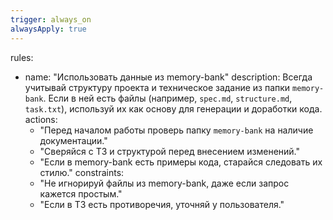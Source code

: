 ```yaml
---
trigger: always_on
alwaysApply: true
---
```

rules:
  - name: "Использовать данные из memory-bank"
    description:
      Всегда учитывай структуру проекта и техническое задание из папки `memory-bank`.
      Если в ней есть файлы (например, `spec.md`, `structure.md`, `task.txt`),
      используй их как основу для генерации и доработки кода.
    actions:
      - "Перед началом работы проверь папку `memory-bank` на наличие документации."
      - "Сверяйся с ТЗ и структурой перед внесением изменений."
      - "Если в memory-bank есть примеры кода, старайся следовать их стилю."
    constraints:
      - "Не игнорируй файлы из memory-bank, даже если запрос кажется простым."
      - "Если в ТЗ есть противоречия, уточняй у пользователя."